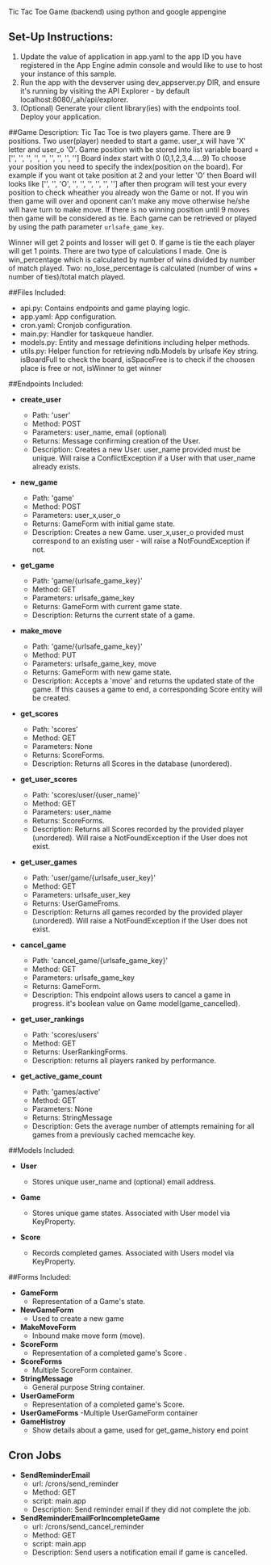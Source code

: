 Tic Tac Toe Game (backend) using python and google appengine

## Set-Up Instructions:
1.  Update the value of application in app.yaml to the app ID you have registered
 in the App Engine admin console and would like to use to host your instance of this sample.
1.  Run the app with the devserver using dev_appserver.py DIR, and ensure it's
 running by visiting the API Explorer - by default localhost:8080/_ah/api/explorer.
1.  (Optional) Generate your client library(ies) with the endpoints tool.
 Deploy your application.
 
 
 
##Game Description:
Tic Tac Toe is two players game. There are 9 positions. Two user(player) needed to start a game.
user_x will have 'X' letter and user_o 'O'. Game position with be stored into list variable board = ['', '', '', '', '', '', '', '', '']
Board index start with 0 (0,1,2,3,4.....9)
To choose your position you need to specify the index(position on the board). For example if you want ot take position at 2 and your letter 'O'
then Board will looks like ['', '', 'O', '', '', '', '', '', ''] after then program will test your every position to check wheather
you already won the Game or not. If you win then game will over  and oponent can't make any move otherwise he/she will have turn to make move.
If there is no winning position until 9 moves then game will be considered as tie.
Each game can be retrieved or played by using the path parameter
`urlsafe_game_key`.

Winner will get 2 points and losser will get 0. If game is tie the each player will get 1 points. There are two type of calculations I made.
 One is  win_percentage which is calculated by number of wins divided by number of match played. Two: no_lose_percentage is calculated
 (number of wins + number of ties)/total match played.

##Files Included:
 - api.py: Contains endpoints and game playing logic.
 - app.yaml: App configuration.
 - cron.yaml: Cronjob configuration.
 - main.py: Handler for taskqueue handler.
 - models.py: Entity and message definitions including helper methods.
 - utils.py: Helper function for retrieving ndb.Models by urlsafe Key string. isBoardFull to check the board,
   isSpaceFree is to check if the choosen place is free or not, isWinner to get winner

##Endpoints Included:
 - **create_user**
    - Path: 'user'
    - Method: POST
    - Parameters: user_name, email (optional)
    - Returns: Message confirming creation of the User.
    - Description: Creates a new User. user_name provided must be unique. Will 
    raise a ConflictException if a User with that user_name already exists.
    
 - **new_game**
    - Path: 'game'
    - Method: POST
    - Parameters: user_x,user_o
    - Returns: GameForm with initial game state.
    - Description: Creates a new Game. user_x,user_o provided must correspond to an
    existing user - will raise a NotFoundException if not.
     
 - **get_game**
    - Path: 'game/{urlsafe_game_key}'
    - Method: GET
    - Parameters: urlsafe_game_key
    - Returns: GameForm with current game state.
    - Description: Returns the current state of a game.
    
 - **make_move**
    - Path: 'game/{urlsafe_game_key}'
    - Method: PUT
    - Parameters: urlsafe_game_key, move
    - Returns: GameForm with new game state.
    - Description: Accepts a 'move' and returns the updated state of the game.
    If this causes a game to end, a corresponding Score entity will be created.
    
 - **get_scores**
    - Path: 'scores'
    - Method: GET
    - Parameters: None
    - Returns: ScoreForms.
    - Description: Returns all Scores in the database (unordered).
    
 - **get_user_scores**
    - Path: 'scores/user/{user_name}'
    - Method: GET
    - Parameters: user_name
    - Returns: ScoreForms. 
    - Description: Returns all Scores recorded by the provided player (unordered).
    Will raise a NotFoundException if the User does not exist.

 - **get_user_games**
    - Path: 'user/game/{urlsafe_user_key}'
    - Method: GET
    - Parameters: urlsafe_user_key
    - Returns: UserGameFroms.
    - Description: Returns all games recorded by the provided player (unordered).
    Will raise a NotFoundException if the User does not exist.

 - **cancel_game**
    - Path: 'cancel_game/{urlsafe_game_key}'
    - Method: GET
    - Parameters: urlsafe_game_key
    - Returns: GameForm.
    - Description: This endpoint allows users to cancel a game in progress. it's boolean value on Game model(game_cancelled).

 - **get_user_rankings**
    - Path: 'scores/users'
    - Method: GET
    - Returns: UserRankingForms.
    - Description: returns all players ranked by performance.

 - **get_active_game_count**
    - Path: 'games/active'
    - Method: GET
    - Parameters: None
    - Returns: StringMessage
    - Description: Gets the average number of attempts remaining for all games
    from a previously cached memcache key.

##Models Included:
 - **User**
    - Stores unique user_name and (optional) email address.
    
 - **Game**
    - Stores unique game states. Associated with User model via KeyProperty.
    
 - **Score**
    - Records completed games. Associated with Users model via KeyProperty.
    
##Forms Included:
 - **GameForm**
    - Representation of a Game's state.
 - **NewGameForm**
    - Used to create a new game
 - **MakeMoveForm**
    - Inbound make move form (move).
 - **ScoreForm**
    - Representation of a completed game's Score .
 - **ScoreForms**
    - Multiple ScoreForm container.
 - **StringMessage**
    - General purpose String container.
 - **UserGameForm**
    - Representation of a completed game's Score.
 - **UserGameForms**
    -Multiple UserGameForm container
 - **GameHistroy**
    - Show details about a game, used for get_game_history end point

## Cron Jobs

- **SendReminderEmail**
    - url: /crons/send_reminder
    - Method: GET
    - script: main.app
    - Description: Send reminder email if they did not complete the job.
- **SendReminderEmailForIncompleteGame**
    - url: /crons/send_cancel_reminder
    - Method: GET
    - script: main.app
    - Description: Send users a notification email if game is cancelled.
